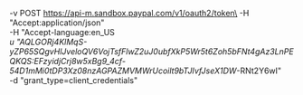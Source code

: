 -v POST https://api-m.sandbox.paypal.com/v1/oauth2/token\
-H "Accept:application/json"\
-H "Accept-language:en_US\
_u "AQLGORj4KlMqS-yZP65SQgvHlJveloQV6VojTsfFlwZ2uJ0ubfXkP5Wr5t6Zoh5bFNt4gAz3LnPEQKQS:EFzyidjCrj8w5xBg9_4cf-54D1mMi0tDP3Xz08nzAGPAZMVMWrUcoilt9bTJIvfJseX1DW_-RNt2Y6wI"\
-d
"grant_type=client_credentials"
